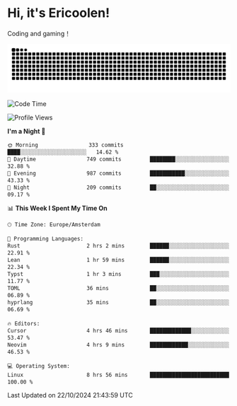 # Hi, it's Ericoolen!
Coding and gaming！

<picture>
  <source media="(prefers-color-scheme: dark)" srcset="https://raw.githubusercontent.com/Eric-Song-Nop/Eric-Song-Nop/output/github-contribution-grid-snake-dark.svg">
  <source media="(prefers-color-scheme: light)" srcset="https://raw.githubusercontent.com/Eric-Song-Nop/Eric-Song-Nop/output/github-contribution-grid-snake.svg">
  <img alt="github contribution grid snake animation" src="https://raw.githubusercontent.com/Eric-Song-Nop/Eric-Song-Nop/output/github-contribution-grid-snake.svg">
</picture>

<!--START_SECTION:waka-->
![Code Time](http://img.shields.io/badge/Code%20Time-1%2C539%20hrs%2047%20mins-blue)

![Profile Views](http://img.shields.io/badge/Profile%20Views-0-blue)

**I'm a Night 🦉** 

```text
🌞 Morning                333 commits         ████░░░░░░░░░░░░░░░░░░░░░   14.62 % 
🌆 Daytime                749 commits         ████████░░░░░░░░░░░░░░░░░   32.88 % 
🌃 Evening                987 commits         ███████████░░░░░░░░░░░░░░   43.33 % 
🌙 Night                  209 commits         ██░░░░░░░░░░░░░░░░░░░░░░░   09.17 % 
```


📊 **This Week I Spent My Time On** 

```text
🕑︎ Time Zone: Europe/Amsterdam

💬 Programming Languages: 
Rust                     2 hrs 2 mins        ██████░░░░░░░░░░░░░░░░░░░   22.91 % 
Lean                     1 hr 59 mins        ██████░░░░░░░░░░░░░░░░░░░   22.34 % 
Typst                    1 hr 3 mins         ███░░░░░░░░░░░░░░░░░░░░░░   11.77 % 
TOML                     36 mins             ██░░░░░░░░░░░░░░░░░░░░░░░   06.89 % 
hyprlang                 35 mins             ██░░░░░░░░░░░░░░░░░░░░░░░   06.69 % 

🔥 Editors: 
Cursor                   4 hrs 46 mins       █████████████░░░░░░░░░░░░   53.47 % 
Neovim                   4 hrs 9 mins        ████████████░░░░░░░░░░░░░   46.53 % 

💻 Operating System: 
Linux                    8 hrs 56 mins       █████████████████████████   100.00 % 
```


 Last Updated on 22/10/2024 21:43:59 UTC
<!--END_SECTION:waka-->
